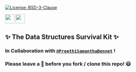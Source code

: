 [![License: BSD-3-Clause](https://img.shields.io/badge/License-BSD_3--Clause-blue.svg?style=for-the-badge)](https://opensource.org/licenses/BSD-3-Clause)

<img src="https://img.shields.io/badge/-C++-blue?style=for-the-badge&logo=c%2B%2B&logoColor=white" height="30">   <img src="https://img.shields.io/github/repo-size/DeepthiTabithaBennet/TheDataStructuresSurvivalKit?color=blue&style=for-the-badge" height="30">

## ✨ The Data Structures Survival Kit ✨

### In Collaboration with [`@PreethiSamanthaBennet`](https://github.com/PreethiSamanthaBennet) !


### Please leave a 🌟 before you fork / clone this repo! 😃
